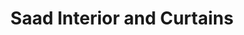---
title: "Saad Interior and Curtains"
url: /karachi/saad-interior-and-curtains/
shop: Gardinen
---